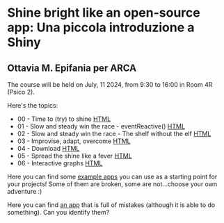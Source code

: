 # Shine bright like an open-source app: Una piccola introduzione a Shiny
## Ottavia M. Epifania per ARCA

The course will be held on July, 11 2024, from 9:30 to 16:00 in Room 4R (Psico 2). 

Here's the topics:

- 00 - Time to (try) to shine [HTML](slides/shiny.html)
- 01 - Slow and steady win the race - eventReactive() [HTML](slides/eventReactive.html)
- 02 - Slow and steady win the race - The shelf without the elf [HTML](slides/shelf.html)
- 03 - Improvise, adapt, overcome [HTML](slides/ownData.html)
- 04 - Download [HTML](slides/download.html)
- 05 - Spread the shine like a fever [HTML](slides/deploy.html)
- 06 - Interactive graphs [HTML](slides/interactive-graphs.html)

Here you can find some [example apps](https://github.com/psicostat/shine-bright/tree/main/appExamples) you can use as a starting point for your projects! Some of them are broken, some are not...choose your own adventure :)

Here you can find [an app](https://ottaviae.shinyapps.io/interactive-graphs/) that is full of mistakes (although it is able to do something). Can you identify them?
